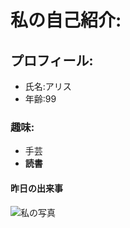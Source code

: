 # 私の自己紹介:
## プロフィール:
- 氏名:アリス
- 年齢:99
### 趣味:
- 手芸
- **読書**
#### 昨日の出来事
![私の写真](頑張っている女性image.jpg)

